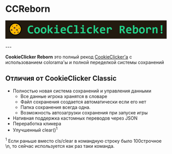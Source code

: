# CCReborn

<p align=center>
    <img src="logo.jpg"> <!--дабля потом пикчу загружу <--!>
</p>
---

**CookieClicker Reborn** это полный рекод <a href="https://github.com/watermelon46/CookieClicker">CookieClicker'a</a>
с использованием colorama'ы и полной переделкой системы сохранений

## Отличия от CookieClicker Classic

- Полностью новая система сохранений и управления данными
  - Все данные игрока хранятся в словаре
  - Файл сохранения создается автоматически если его нет
  - Папка сохранения всегда одна.
  - Возможность автозагрузки сохранения при запуске игры
- Нативная поддержка кастомных переводов через JSON
- Переработка кликера
- Улучшенный clear()<sup>1</sup>

<sup>1</sup> Если раньше вместо cls/clear в командную строку было 100строчное \n, то сейчас используется как раз таки команда.
